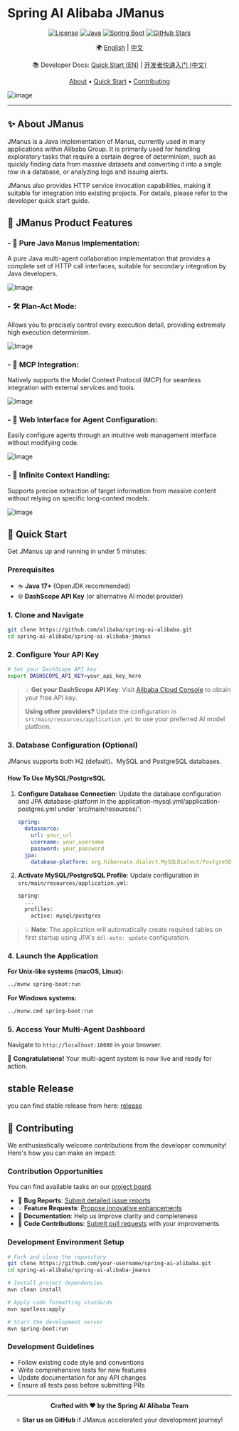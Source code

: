 # Spring AI Alibaba JManus

<div align="center">

[![License](https://img.shields.io/badge/license-Apache%202-blue.svg)](LICENSE)
[![Java](https://img.shields.io/badge/Java-17+-orange.svg)](https://openjdk.java.net/)
[![Spring Boot](https://img.shields.io/badge/Spring%20Boot-3.x-green.svg)](https://spring.io/projects/spring-boot)
[![GitHub Stars](https://img.shields.io/github/stars/alibaba/spring-ai-alibaba.svg)](https://github.com/alibaba/spring-ai-alibaba/stargazers)

🌍 [English](./README.md) | [中文](./README-zh.md)

📚 Developer Docs: [Quick Start (EN)](./README-dev-en.md) | [开发者快速入门 (中文)](./README-dev.md)

[About](#-about) • [Quick Start](#-quick-start) • [Contributing](#-contributing)

</div>

![image](https://github.com/user-attachments/assets/07feeb29-c410-4f56-89bf-532210bc1b63)

---

## ✨ About JManus

JManus is a Java implementation of Manus, currently used in many applications within Alibaba Group. It is primarily used for handling exploratory tasks that require a certain degree of determinism, such as quickly finding data from massive datasets and converting it into a single row in a database, or analyzing logs and issuing alerts.

JManus also provides HTTP service invocation capabilities, making it suitable for integration into existing projects. For details, please refer to the developer quick start guide.

## 🎯 JManus Product Features

### - 🤖 **Pure Java Manus Implementation**: 

A pure Java multi-agent collaboration implementation that provides a complete set of HTTP call interfaces, suitable for secondary integration by Java developers.

![Image](https://github.com/user-attachments/assets/3d98c1c6-aabb-45a2-b192-7b687093a1ee)

### - 🛠️ **Plan-Act Mode**: 

Allows you to precisely control every execution detail, providing extremely high execution determinism.

![Image](https://github.com/user-attachments/assets/a689791f-adf5-44b6-9ea6-151f557a26d4)

### - 🔗 **MCP Integration**:

 Natively supports the Model Context Protocol (MCP) for seamless integration with external services and tools.

![Image](https://github.com/user-attachments/assets/2d3f833f-ba45-42b6-8e1b-f3e9cfd40212)

### - 📜 **Web Interface for Agent Configuration**:

 Easily configure agents through an intuitive web management interface without modifying code.

![Image](https://github.com/user-attachments/assets/bb25f778-f8c3-46da-9da3-6f7ea2f0917d)

### - 🌊 **Infinite Context Handling**: 

Supports precise extraction of target information from massive content without relying on specific long-context models.

![Image](https://github.com/user-attachments/assets/a0245658-fbb7-41dc-989f-86574592f188)


## 🚀 Quick Start

Get JManus up and running in under 5 minutes:

### Prerequisites

- ☕ **Java 17+** (OpenJDK recommended)
- 🌐 **DashScope API Key** (or alternative AI model provider)

### 1. Clone and Navigate

```bash
git clone https://github.com/alibaba/spring-ai-alibaba.git
cd spring-ai-alibaba/spring-ai-alibaba-jmanus
```

### 2. Configure Your API Key

```bash
# Set your DashScope API key
export DASHSCOPE_API_KEY=your_api_key_here
```

> 💡 **Get your DashScope API Key**: Visit [Alibaba Cloud Console](https://bailian.console.aliyun.com/?tab=model#/api-key) to obtain your free API key.
> 
> **Using other providers?** Update the configuration in `src/main/resources/application.yml` to use your preferred AI model platform.


### 3. Database Configuration (Optional)

JManus supports both H2 (default)、MySQL and PostgreSQL databases. 

#### How To Use MySQL/PostgreSQL

1. **Configure Database Connection**:
   Update the database configuration and JPA database-platform in the application-mysql.yml/application-postgres.yml under 'src/main/resources/':

   ```yaml
   spring:
     datasource:
       url: your_url
       username: your_username
       password: your_password
     jpa:
       database-platform: org.hibernate.dialect.MySQLDialect/PostgreSQLDialect
   ```

3. **Activate MySQL/PostgreSQL Profile**:
   Update configuration in `src/main/resources/application.yml`:

   ```bash
   spring:
     ...
     profiles:
       active: mysql/postgres  
   ```

> 💡 **Note**: The application will automatically create required tables on first startup using JPA's `ddl-auto: update` configuration.

### 4. Launch the Application

**For Unix-like systems (macOS, Linux):**
```bash
../mvnw spring-boot:run
```

**For Windows systems:**
```bash
../mvnw.cmd spring-boot:run
```

### 5. Access Your Multi-Agent Dashboard

Navigate to `http://localhost:18080` in your browser.

🎉 **Congratulations!** Your multi-agent system is now live and ready for action.



## stable Release

you can find stable release from here:
[release](https://github.com/rainerWJY/Java-Open-Manus/releases)


## 🤝 Contributing

We enthusiastically welcome contributions from the developer community! Here's how you can make an impact:

### Contribution Opportunities

You can find available tasks on our [project board](https://github.com/orgs/alibaba/projects/24).

- 🐛 **Bug Reports**: [Submit detailed issue reports](https://github.com/alibaba/spring-ai-alibaba/issues)
- 💡 **Feature Requests**: [Propose innovative enhancements](https://github.com/alibaba/spring-ai-alibaba/issues)
- 📝 **Documentation**: Help us improve clarity and completeness
- 🔧 **Code Contributions**: [Submit pull requests](https://github.com/alibaba/spring-ai-alibaba/pulls) with your improvements

### Development Environment Setup

```bash
# Fork and clone the repository
git clone https://github.com/your-username/spring-ai-alibaba.git
cd spring-ai-alibaba/spring-ai-alibaba-jmanus

# Install project dependencies
mvn clean install

# Apply code formatting standards
mvn spotless:apply

# Start the development server
mvn spring-boot:run
```

### Development Guidelines

- Follow existing code style and conventions
- Write comprehensive tests for new features
- Update documentation for any API changes
- Ensure all tests pass before submitting PRs

---

<div align="center">

**Crafted with ❤️ by the Spring AI Alibaba Team**

⭐ **Star us on GitHub** if JManus accelerated your development journey!

</div>
